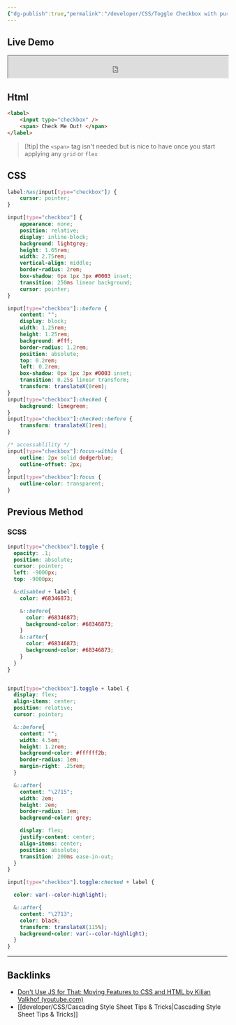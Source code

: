 ```yaml
---
{"dg-publish":true,"permalink":"/developer/CSS/Toggle Checkbox with pure CSS Html/","tags":["css","style","html","scss","no_js"],"created":"2024-02-29T22:19:55.811-06:00","updated":"2024-08-23T10:32:54.166-05:00"}
---
```


## Live Demo
<iframe src="https://assets.tawtaw.site/tawtaw/checkbox/index.html" width="100%" height="50"></iframe>

## Html

```html
<label>
	<input type="checkbox" />
	<span> Check Me Out! </span>
</label>
```

> [!tip] the `<span>` tag isn't needed but is nice to have once you start applying any `grid` or `flex`
## CSS
```css
label:has(input[type="checkbox"]) {
	cursor: pointer;
}

input[type="checkbox"] {
	appearance: none;
	position: relative;
	display: inline-block;
	background: lightgrey;
	height: 1.65rem;
	width: 2.75rem;
	vertical-align: middle;
	border-radius: 2rem;
	box-shadow: 0px 1px 3px #0003 inset;
	transition: 250ms linear background;
	cursor: pointer;
}

input[type="checkbox"]::before {
	content: "";
	display: block;
	width: 1.25rem;
	height: 1.25rem;
	background: #fff;
	border-radius: 1.2rem;
	position: absolute;
	top: 0.2rem;
	left: 0.2rem;
	box-shadow: 0px 1px 3px #0003 inset;
	transition: 0.25s linear transform;
	transform: translateX(0rem);
}
input[type="checkbox"]:checked {
	background: limegreen;
}
input[type="checkbox"]:checked::before {
	transform: translateX(1rem);
}

/* accessablility */
input[type="checkbox"]:focus-within {
	outline: 2px solid dodgerblue;
	outline-offset: 2px;
}
input[type="checkbox"]:focus {
	outline-color: transparent;
}

```
## Previous Method

### SCSS
```scss
input[type="checkbox"].toggle {
  opacity: .1;
  position: absolute;
  cursor: pointer;
  left: -9000px;
  top: -9000px;

  &:disabled + label {
    color: #68346873;

    &::before{
      color: #68346873;
      background-color: #68346873;
    }
    &::after{
      color: #68346873;
      background-color: #68346873;
    }
  }
}


input[type="checkbox"].toggle + label {
  display: flex;
  align-items: center;
  position: relative;
  cursor: pointer;

  &::before{
    content: "";
    width: 4.5em;
    height: 1.2rem;
    background-color: #ffffff2b;
    border-radius: 1em;
    margin-right: .25rem;
  }

  &::after{
    content: "\2715";
    width: 2em;
    height: 2em;
    border-radius: 1em;
    background-color: grey;

    display: flex;
    justify-content: center;
    align-items: center;
    position: absolute;
    transition: 200ms ease-in-out;
  }
}

input[type="checkbox"].toggle:checked + label {

  color: var(--color-highlight);

  &::after{
    content: "\2713";
    color: black;
    transform: translateX(115%);
    background-color: var(--color-highlight);
  }
}
```

---

## Backlinks
- [Don't Use JS for That: Moving Features to CSS and HTML by Kilian Valkhof (youtube.com)](https://www.youtube.com/watch?v=IP_rtWEMR0o)
- [[developer/CSS/Cascading Style Sheet Tips & Tricks\|Cascading Style Sheet Tips & Tricks]]